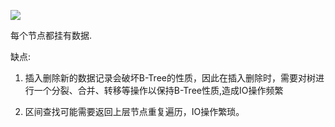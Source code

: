 ![](https://youpaiyun.zongqilive.cn/image/006tNc79ly1fzqkx5v0lvj31mg0gwgpe.jpg)

每个节点都挂有数据.

缺点:

1. 插入删除新的数据记录会破坏B-Tree的性质，因此在插入删除时，需要对树进行一个分裂、合并、转移等操作以保持B-Tree性质,造成IO操作频繁

2. 区间查找可能需要返回上层节点重复遍历，IO操作繁琐。







































 

























